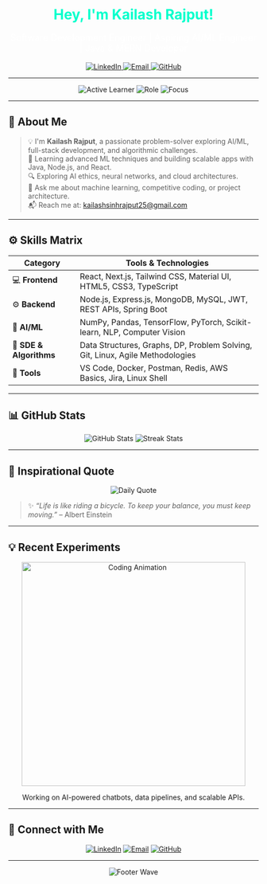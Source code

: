 <div align="center">
  <h1 style="color:#00FFCC;">Hey, I'm Kailash Rajput!</h1>
  <p style="font-size:18px; color:#FFFFFF;">
    Software Development Engineer | Aspiring AI/ML Engineer | Java & MERN Developer
  </p>

  <p>
    <a href="https://www.linkedin.com/in/kailash-rajput-25" target="_blank">
      <img src="https://img.shields.io/badge/LinkedIn-0077B5?style=for-the-badge&logo=linkedin&logoColor=white&label=Connect" alt="LinkedIn" />
    </a>
    <a href="mailto:kailashsinhrajput25@gmail.com">
      <img src="https://img.shields.io/badge/Email-D14836?style=for-the-badge&logo=gmail&logoColor=white&label=Contact" alt="Email" />
    </a>
    <a href="https://github.com/KailashRajput">
      <img src="https://img.shields.io/badge/GitHub-181717?style=for-the-badge&logo=github&logoColor=white&label=Explore" alt="GitHub" />
    </a>
  </p>
</div>

---

<div align="center">
  <img src="https://img.shields.io/badge/STATUS-Active%20Learner-brightgreen?style=for-the-badge" alt="Active Learner" />
  <img src="https://img.shields.io/badge/ROLE-AI%2FML%20Engineer-blue?style=for-the-badge" alt="Role" />
  <img src="https://img.shields.io/badge/FOCUS-Problem%20Solving-orange?style=for-the-badge" alt="Focus" />
</div>

---

## 🚀 About Me

> 💡 I'm **Kailash Rajput**, a passionate problem-solver exploring AI/ML, full-stack development, and algorithmic challenges.  
> 🌱 Learning advanced ML techniques and building scalable apps with Java, Node.js, and React.  
> 🔍 Exploring AI ethics, neural networks, and cloud architectures.  
> 💬 Ask me about machine learning, competitive coding, or project architecture.  
> 📬 Reach me at: kailashsinhrajput25@gmail.com

---

## ⚙️ Skills Matrix

<div align="center">

| **Category** | **Tools & Technologies** |
|--------------|--------------------------|
| 💻 **Frontend** | React, Next.js, Tailwind CSS, Material UI, HTML5, CSS3, TypeScript |
| ⚙️ **Backend** | Node.js, Express.js, MongoDB, MySQL, JWT, REST APIs, Spring Boot |
| 🤖 **AI/ML** | NumPy, Pandas, TensorFlow, PyTorch, Scikit-learn, NLP, Computer Vision |
| 🧩 **SDE & Algorithms** | Data Structures, Graphs, DP, Problem Solving, Git, Linux, Agile Methodologies |
| 🔧 **Tools** | VS Code, Docker, Postman, Redis, AWS Basics, Jira, Linux Shell |

</div>

---

## 📊 GitHub Stats

<div align="center">
  <img src="https://github-readme-stats.vercel.app/api?username=KailashRajput&show_icons=true&theme=tokyonight&hide_border=true" alt="GitHub Stats" />
  <img src="https://github-readme-streak-stats.herokuapp.com/?user=KailashRajput&theme=tokyonight&hide_border=true" alt="Streak Stats" />
</div>

---

## 🌠 Inspirational Quote

<div align="center">
  <img src="https://quotes-github-readme.vercel.app/api?type=horizontal&theme=dark&animation=fadeIn&author=Albert%20Einstein" alt="Daily Quote" />
</div>

> ✨ *“Life is like riding a bicycle. To keep your balance, you must keep moving.”* – Albert Einstein

---

## 💡 Recent Experiments

<div align="center">
  <img src="https://user-images.githubusercontent.com/74038190/225813708-98b745f2-7d22-48cf-9150-083f1b00d6c9.gif" width="450" alt="Coding Animation" />
  <p>Working on AI-powered chatbots, data pipelines, and scalable APIs.</p>
</div>

---

## 🔗 Connect with Me

<div align="center">
  <a href="https://www.linkedin.com/in/kailash-rajput-25" target="_blank"><img src="https://img.shields.io/badge/LinkedIn-0077B5?style=for-the-badge&logo=linkedin&logoColor=white&label=Connect" alt="LinkedIn" /></a>
  <a href="mailto:kailashsinhrajput25@gmail.com"><img src="https://img.shields.io/badge/Email-D14836?style=for-the-badge&logo=gmail&logoColor=white&label=Contact" alt="Email" /></a>
  <a href="https://github.com/KailashRajput"><img src="https://img.shields.io/badge/GitHub-181717?style=for-the-badge&logo=github&logoColor=white&label=Explore" alt="GitHub" /></a>
</div>

---

<div align="center">
  <img src="https://capsule-render.vercel.app/api?type=waving&color=gradient&customColorList=2&height=100&section=footer&text=Thanks+for+visiting!&fontSize=16&fontColor=fff&animation=twinkling" alt="Footer Wave" />
</div>
